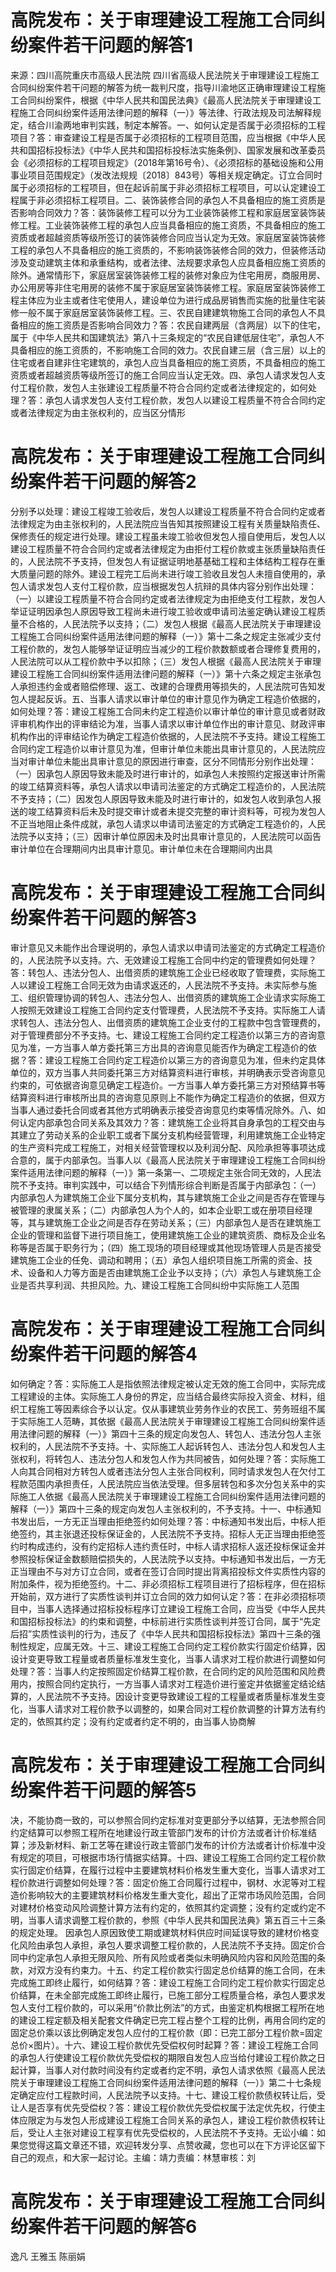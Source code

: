 # 高院发布：关于审理建设工程施工合同纠纷案件若干问题的解答1

来源：四川高院重庆市高级人民法院 四川省高级人民法院关于审理建设工程施工合同纠纷案件若干问题的解答为统一裁判尺度，指导川渝地区正确审理建设工程施工合同纠纷案件，根据《中华人民共和国民法典》《最高人民法院关于审理建设工程施工合同纠纷案件适用法律问题的解释（一）》等法律、行政法规及司法解释规定，结合川渝两地审判实践，制定本解答。一、如何认定是否属于必须招标的工程项目？答：审查建设工程是否属于必须招标的工程项目范围，应当根据《中华人民共和国招标投标法》《中华人民共和国招标投标法实施条例》、国家发展和改革委员会《必须招标的工程项目规定》（2018年第16号令）、《必须招标的基础设施和公用事业项目范围规定》（发改法规规〔2018〕843号）等相关规定确定。订立合同时属于必须招标的工程项目，但在起诉前属于非必须招标工程项目，可以认定建设工程属于非必须招标工程项目。二、装饰装修合同的承包人不具备相应的施工资质是否影响合同效力？答：装饰装修工程可以分为工业装饰装修工程和家庭居室装饰装修工程。工业装饰装修工程的承包人应当具备相应的施工资质，不具备相应的施工资质或者超越资质等级所签订的装饰装修合同应当认定为无效。家庭居室装饰装修工程的承包人不具备相应的施工资质的，不影响装饰装修合同的效力，但装修活动涉及变动建筑主体和承重结构，或者法律、法规要求承包人应具备相应施工资质的除外。通常情形下，家庭居室装饰装修工程的装修对象应为住宅用房，商服用房、办公用房等非住宅用房的装修不属于家庭居室装饰装修工程。家庭居室装饰装修工程主体应为业主或者住宅使用人，建设单位为进行成品房销售而实施的批量住宅装修一般不属于家庭居室装饰装修工程。三、农民自建建筑物施工合同的承包人不具备相应的施工资质是否影响合同效力？答：农民自建两层（含两层）以下的住宅，属于《中华人民共和国建筑法》第八十三条规定的“农民自建低层住宅”，承包人不具备相应的施工资质的，不影响施工合同的效力。农民自建三层（含三层）以上的住宅或者自建非住宅建筑的，承包人应当具备相应的施工资质，不具备相应的施工资质或者超越资质等级所签订的施工合同应当认定无效。四、承包人请求发包人支付工程价款，发包人主张建设工程质量不符合合同约定或者法律规定的，如何处理？答：承包人请求发包人支付工程价款，发包人以建设工程质量不符合合同约定或者法律规定为由主张权利的，应当区分情形

# 高院发布：关于审理建设工程施工合同纠纷案件若干问题的解答2

分别予以处理：建设工程竣工验收后，发包人以建设工程质量不符合合同约定或者法律规定为由主张权利的，人民法院应当告知其按照建设工程有关质量缺陷责任、保修责任的规定进行处理。建设工程虽未竣工验收但发包人擅自使用后，发包人以建设工程质量不符合合同约定或者法律规定为由拒付工程价款或主张质量缺陷责任的，人民法院不予支持，但发包人有证据证明地基基础工程和主体结构工程存在重大质量问题的除外。建设工程完工后尚未进行竣工验收且发包人未擅自使用的，承包人请求发包人支付工程价款，应当根据发包人抗辩的具体内容分别作出处理：（一）以建设工程质量不符合合同约定或者法律规定为由拒绝支付工程款，发包人举证证明因承包人原因导致工程尚未进行竣工验收或申请司法鉴定确认建设工程质量不合格的，人民法院予以支持；（二）发包人根据《最高人民法院关于审理建设工程施工合同纠纷案件适用法律问题的解释（一）》第十二条之规定主张减少支付工程价款的，发包人能够举证证明应当减少的工程价款数额或者合理修复费用的，人民法院可以从工程价款中予以扣除；（三）发包人根据《最高人民法院关于审理建设工程施工合同纠纷案件适用法律问题的解释（一）》第十六条之规定主张承包人承担违约金或者赔偿修理、返工、改建的合理费用等损失的，人民法院可告知发包人提起反诉。五、当事人请求以审计单位的审计意见作为确定工程造价依据的，如何处理？答：建设工程施工合同未约定工程造价以审计单位的审计意见或者财政评审机构作出的评审结论为准，当事人请求以审计单位作出的审计意见、财政评审机构作出的评审结论作为确定工程造价依据的，人民法院不予支持。建设工程施工合同约定工程造价以审计意见为准，但审计单位未能出具审计意见的，人民法院应当对审计单位未能出具审计意见的原因进行审查，区分不同情形分别作出处理：（一）因承包人原因导致未能及时进行审计的，如承包人未按照约定报送审计所需的竣工结算资料等，承包人请求以申请司法鉴定的方式确定工程造价的，人民法院不予支持；（二）因发包人原因导致未能及时进行审计的，如发包人收到承包人报送的竣工结算资料后未及时提交审计或者未提交完整的审计资料等，可视为发包人不正当地阻止条件成就，承包人请求以申请司法鉴定的方式确定工程造价的，人民法院予以支持；（三）因审计单位原因未及时出具审计意见的，人民法院可以函告审计单位在合理期间内出具审计意见。审计单位未在合理期间内出具

# 高院发布：关于审理建设工程施工合同纠纷案件若干问题的解答3

审计意见又未能作出合理说明的，承包人请求以申请司法鉴定的方式确定工程造价的，人民法院予以支持。六、无效建设工程施工合同中约定的管理费如何处理？答：转包人、违法分包人、出借资质的建筑施工企业已经收取了管理费，实际施工人以建设工程施工合同无效为由请求返还的，人民法院不予支持。未实际参与施工、组织管理协调的转包人、违法分包人、出借资质的建筑施工企业请求实际施工人按照无效建设工程施工合同约定支付管理费，人民法院不予支持。实际施工人请求转包人、违法分包人、出借资质的建筑施工企业支付的工程款中包含管理费的，对于管理费部分不予支持。七、建设工程施工合同约定工程造价以第三方的咨询意见为准，一方当事人单方委托第三方出具的咨询意见能否作为确定工程造价的依据？答：建设工程施工合同约定工程造价以第三方的咨询意见为准，但未约定具体单位的，双方当事人共同委托第三方对结算资料进行审核，并明确表示受咨询意见约束的，可依据咨询意见确定工程造价。一方当事人单方委托第三方对预结算书等结算资料进行审核所出具的咨询意见原则上不能作为确定工程造价的依据，但双方当事人通过委托合同或者其他方式明确表示接受咨询意见约束等情况除外。八、如何认定内部承包合同关系及其效力？答：建筑施工企业将其自身承包的工程交由与其建立了劳动关系的企业职工或者下属分支机构经营管理，利用建筑施工企业特定的生产资料完成工程施工，对相关经营管理权以及利润分配、风险承担等事项达成合意的，属于内部承包。当事人以《最高人民法院关于审理建设工程施工合同纠纷案件适用法律问题的解释（一）》第一条第一、二项规定主张合同无效的，人民法院不予支持。审判实践中，可以结合下列情形综合判断是否属于内部承包：（一）内部承包人为建筑施工企业下属分支机构，其与建筑施工企业之间是否存在管理与被管理的隶属关系；（二）内部承包人为个人的，如本企业职工或在册项目经理等，其与建筑施工企业之间是否存在劳动关系；（三）内部承包人是否在建筑施工企业的管理和监督下进行项目施工，使用建筑施工企业的建筑资质、商标及企业名称等是否属于职务行为；（四）施工现场的项目经理或其他现场管理人员是否接受建筑施工企业的任免、调动和聘用；（五）承包人组织项目施工所需的资金、技术、设备和人力等方面是否由建筑施工企业予以支持；（六）承包人与建筑施工企业是否共享利润、共担风险。九、建设工程施工合同纠纷中实际施工人范围

# 高院发布：关于审理建设工程施工合同纠纷案件若干问题的解答4

如何确定？答：实际施工人是指依照法律规定被认定无效的施工合同中，实际完成工程建设的主体。实际施工人身份的界定，应当结合最终实际投入资金、材料，组织工程施工等因素综合予以认定。仅从事建筑业劳务作业的农民工、劳务班组不属于实际施工人范畴，其依据《最高人民法院关于审理建设工程施工合同纠纷案件适用法律问题的解释（一）》第四十三条的规定向发包人、转包人、违法分包人主张权利的，人民法院不予支持。十、实际施工人起诉转包人、违法分包人和发包人主张权利，将转包人、违法分包人和发包人作为共同被告，如何处理？答：实际施工人向其合同相对方转包人或者违法分包人主张合同权利，同时请求发包人在欠付工程款范围内承担责任，人民法院应当依法受理。但多层转包和多次分包关系中的实际施工人依据《最高人民法院关于审理建设工程施工合同纠纷案件适用法律问题的解释（一）》第四十三条的规定向发包人主张权利的，不予支持。十一、中标通知书发出后，一方无正当理由拒绝签约如何处理？答：中标通知书发出后，中标人拒绝签约，其主张退还投标保证金的，人民法院不予支持。招标人无正当理由拒绝签约时构成违约，没有约定招标人违约责任时，中标人请求招标人返还投标保证金并参照投标保证金数额赔偿损失的，人民法院予以支持。中标通知书发出后，一方无正当理由不与对方订立合同，或者在签订合同时提出背离招投标文件实质性内容的附加条件，视为拒绝签约。十二、非必须招标工程项目进行了招标程序，但在招标开始前，双方进行了实质性谈判并订立合同的效力如何认定？答：在非必须招标项目中，当事人选择通过招标投标程序订立建设工程施工合同，应当受《中华人民共和国招标投标法》的约束和调整，中标前进行实质性谈判并签订合同，属于“先定后招”实质性谈判的行为，违反了《中华人民共和国招标投标法》第四十三条的强制性规定，应属无效。十三、建设工程施工合同约定工程价款实行固定价结算，因设计变更导致工程量或者质量标准发生变化，当事人请求对工程价款进行调整如何处理？答：当事人约定按照固定价结算工程价款，在合同约定的风险范围和风险费用内，按照合同约定执行，一方当事人请求对工程造价进行鉴定并依据鉴定结论结算的，人民法院不予支持。因设计变更导致建设工程的工程量或者质量标准发生变化，当事人请求对工程价款予以调整的，如果合同对工程价款调整的计算方法有约定的，依照其约定；没有约定或者约定不明的，由当事人协商解

# 高院发布：关于审理建设工程施工合同纠纷案件若干问题的解答5

决，不能协商一致的，可以参照合同约定标准对变更部分予以结算，无法参照合同约定结算可以参照工程所在地建设行政主管部门发布的计价方法或者计价标准结算；涉及新材料、新工艺等在建设行政主管部门发布的计价方法或者计价标准中没有规定的项目，可根据市场行情据实结算。十四、建设工程施工合同约定工程价款实行固定价结算，在履行过程中主要建筑材料价格发生重大变化，当事人请求对工程价款进行调整如何处理？答：固定价施工合同履行过程中，钢材、水泥等对工程造价影响较大的主要建筑材料价格发生重大变化，超出了正常市场风险范围，合同对建材价格变动风险调整计算方法有约定的，依照其约定调整；没有约定或约定不明，当事人请求调整工程价款的，参照《中华人民共和国民法典》第五百三十三条的规定处理。 因承包人原因致使工期或建筑材料供应时间延误导致的建材价格变化风险由承包人承担，承包人要求调整工程价款的，人民法院不予支持。固定价合同中约定承包人承担无限风险、所有风险或者类似未明确风险内容和风险范围的条款，对双方没有约束力。十五、约定工程价款实行固定总价结算的施工合同，在未完成施工即终止履行，如何结算？答：建设工程施工合同约定工程价款实行固定总价结算，在未全部完成施工即终止履行，已施工部分工程质量合格，承包人要求发包人支付工程价款的，可以采用“价款比例法”的方式，由鉴定机构根据工程所在地的建设工程定额及相关配套文件确定已完工程占整个工程的比例，再用合同约定的固定总价乘以该比例确定发包人应付的工程价款（即：已完工部分工程价款=固定总价×图片）。十六、建设工程价款优先受偿权何时起算？答：建设工程施工合同的承包人行使建设工程价款优先受偿权的期限自发包人应当给付建设工程价款之日起计算，当事人对付款时间没有约定或者约定不明，承包人请求依照《最高人民法院关于审理建设工程施工合同纠纷案件适用法律问题的解释（一）》第二十七条规定确定应付工程款时间，人民法院予以支持。十七、建设工程价款债权转让后，受让人是否享有优先受偿权？答：建设工程价款优先受偿权属于法定优先权，行使主体应限定为与发包人形成建设工程施工合同关系的承包人，建设工程价款债权转让后，受让人主张对建设工程享有优先受偿权的，人民法院不予支持。无讼小编：如果您觉得这篇文章还不错，欢迎转发分享、点赞收藏，您也可以在下方评论区留下自己的观点，和大家一起讨论。主编：靖力责编：林慧审核：刘

# 高院发布：关于审理建设工程施工合同纠纷案件若干问题的解答6

逸凡 王雅玉 陈丽娟 


